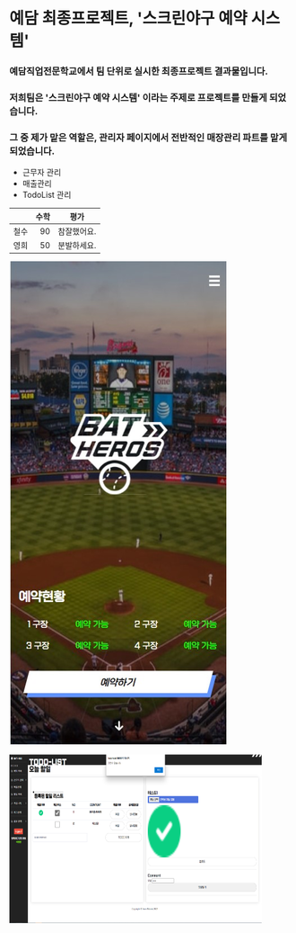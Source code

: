 # 예담 최종프로젝트, '스크린야구 예약 시스템'
### 예담직업전문학교에서 팀 단위로 실시한 최종프로젝트 결과물입니다.
### 저희팀은 '스크린야구 예약 시스템' 이라는 주제로 프로젝트를 만들게 되었습니다.
### 그 중 제가 맡은 역할은, 관리자 페이지에서 전반적인 매장관리 파트를 맡게되었습니다.


* 근무자 관리
* 매출관리
* TodoList 관리

|                  | 수학                        | 평가              |  
|:--- | ---: | :---: |  
| 철수             | 90            | 참잘했어요. |  
| 영희           | 50            | 분발하세요. |

![Alt text](/images/1_home.jpg) 

<img src="/images/5_매장관리/todolist 댓글권한1.png" width="450px" height="300px" title="px(픽셀) 크기 설정" alt="RubberDuck"></img><br/>
